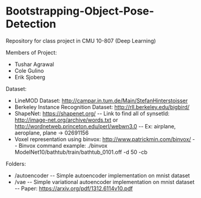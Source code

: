 # Bootstrapping-Object-Pose-Detection
Repository for class project in CMU 10-807 (Deep Learning)

Members of Project:
* Tushar Agrawal
* Cole Gulino
* Erik Sjoberg

Dataset:
* LineMOD Dataset: http://campar.in.tum.de/Main/StefanHinterstoisser
* Berkeley Instance Recognition Dataset: http://rll.berkeley.edu/bigbird/
* ShapeNet: https://shapenet.org/
-- Link to find all of synsetId: http://image-net.org/archive/words.txt or http://wordnetweb.princeton.edu/perl/webwn3.0
-- Ex: airplane, aeroplane, plane -> 02691156
* Voxel representation using binvox: http://www.patrickmin.com/binvox/
-- Binvox command example: ./binvox ModelNet10/bathtub/train/bathtub_0101.off -d 50 -cb

Folders:
* /autoencoder
-- Simple autoencoder implementation on mnist dataset
* /vae
-- Simple variational autoencoder implementation on mnist dataset
-- Paper: https://arxiv.org/pdf/1312.6114v10.pdf